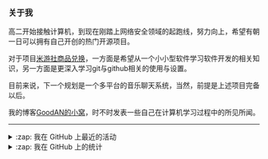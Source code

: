 ### 关于我

高二开始接触计算机，到现在刚踏上网络安全领域的起跑线，努力向上，希望有朝一日可以拥有自己开创的热门开源项目。

对于项目[米游社商品兑换](https://github.com/GOOD-AN/Mys-Exchange-Goods)，一方面是希望从一个小小型软件学习软件开发的相关知识，另一方面是更深入学习git与github相关的使用与设置。

目前来说，下一个规划是一个多平台的音乐聊天系统，当然，前提是上述项目完备以后。

我的博客[GoodAN的小窝](https://blog.goodant.top/)，时不时发表一些自己在计算机学习过程中的所见所闻。

---

<details>
  <summary>:zap: 我在 GitHub 上最近的活动</summary>
  
<!--START_SECTION:activity-->
1. 🗣 Commented on [#174](https://github.com/yoimiya-kokomi/Miao-Yunzai/issues/174) in [yoimiya-kokomi/Miao-Yunzai](https://github.com/yoimiya-kokomi/Miao-Yunzai)
2. 🗣 Commented on [#39](https://github.com/HeadmasterTan/zhi-plugin/issues/39) in [HeadmasterTan/zhi-plugin](https://github.com/HeadmasterTan/zhi-plugin)
3. 🗣 Commented on [#39](https://github.com/HeadmasterTan/zhi-plugin/issues/39) in [HeadmasterTan/zhi-plugin](https://github.com/HeadmasterTan/zhi-plugin)
4. 🗣 Commented on [#39](https://github.com/HeadmasterTan/zhi-plugin/issues/39) in [HeadmasterTan/zhi-plugin](https://github.com/HeadmasterTan/zhi-plugin)
5. 🗣 Commented on [#39](https://github.com/HeadmasterTan/zhi-plugin/issues/39) in [HeadmasterTan/zhi-plugin](https://github.com/HeadmasterTan/zhi-plugin)
<!--END_SECTION:activity-->

</details>

<details>
<summary>:zap: 我在 GitHub 上的统计</summary>

![GOOD-AN's github stats](https://github-readme-stats-umber-theta.vercel.app/api?username=GOOD-AN&count_private=true&show_icons=true&include_all_commits=true&line_height=28&card_width=400px) ![Top Langs](https://github-readme-stats-umber-theta.vercel.app/api/top-langs/?username=GOOD-AN&&layout=compact&&langs_count=6&&exclude_repo=GOOD-AN.github.io,GOOD-AN,github-readme-stats)
</details>
